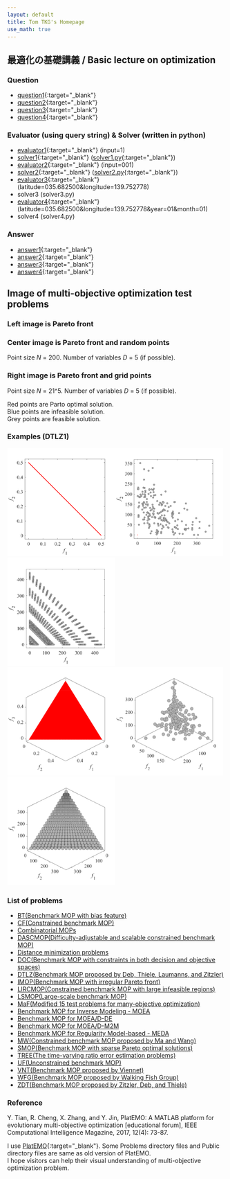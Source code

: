 ```yaml
---
layout: default
title: Tom TKG's Homepage
use_math: true
---
```


## 最適化の基礎講義 / Basic lecture on optimization

### Question
* [question1](lecture/question1.html){:target="_blank"}
* [question2](lecture/question2.html){:target="_blank"}
* [question3](lecture/question3.html){:target="_blank"}
* [question4](lecture/question4.html){:target="_blank"}

### Evaluator (using query string) & Solver (written in python)
* [evaluator1](lecture/evaluator1.html?input=1){:target="_blank"} (input=1)
* [solver1](lecture/solver1.txt){:target="_blank"} ([solver1.py](lecture/solver1.py){:target="_blank"})
* [evaluator2](lecture/evaluator2.html?input=001){:target="_blank"} (input=001)
* [solver2](lecture/solver2.txt){:target="_blank"} ([solver2.py](lecture/solver2.py){:target="_blank"})
* [evaluator3](lecture/evaluator3.html?latitude=035.682500&longitude=139.752778){:target="_blank"} (latitude=035.682500&longitude=139.752778)
* solver3 (solver3.py)
* [evaluator4](lecture/evaluator4.html?latitude=035.682500&longitude=139.752778&year=01&month=01){:target="_blank"} (latitude=035.682500&longitude=139.752778&year=01&month=01)
* solver4 (solver4.py)

### Answer
* [answer1](lecture/answer1.html){:target="_blank"}
* [answer2](lecture/answer2.html){:target="_blank"}
* [answer3](lecture/answer3.html){:target="_blank"}
* [answer4](lecture/answer4.html){:target="_blank"}

## Image of multi-objective optimization test problems

### Left image is Pareto front
### Center image is Pareto front and random points  
Point size _N_ = 200. Number of variables _D_ = 5 (if possible).
### Right image is Pareto front and grid points  
Point size _N_ = 21^5. Number of variables _D_ = 5 (if possible).

Red points are Parto optimal solution.  
Blue points are infeasible solution.  
Grey points are feasible solution.  

### Examples (DTLZ1)
<img src="image/DTLZ1_M2PF.svg" width="250"/><img src="image/DTLZ1_M2Init.svg" width="250"/><img src="image/DTLZ1_M2Grid.svg" width="250"/>  
<img src="image/DTLZ1_M3PF.svg" width="250"/><img src="image/DTLZ1_M3Init.svg" width="250"/><img src="image/DTLZ1_M3Grid.svg" width="250"/>  

### List of problems
* [BT(Benchmark MOP with bias feature)](https://github.com/tomtkg/Test_Functions_for_Multi-objective_Optimization/blob/master/Problems/BT/README.md)  
* [CF(Constrained benchmark MOP)](https://github.com/tomtkg/Test_Functions_for_Multi-objective_Optimization/blob/master/Problems/CF/README.md)  
* [Combinatorial MOPs](https://github.com/tomtkg/Test_Functions_for_Multi-objective_Optimization/blob/master/Problems/Combinatorial%20MOPs/README.md)  
* [DASCMOP(Difficulty-adjustable and scalable constrained benchmark MOP)](https://github.com/tomtkg/Test_Functions_for_Multi-objective_Optimization/blob/master/Problems/DASCMOP/README.md)  
* [Distance minimization problems](https://github.com/tomtkg/Test_Functions_for_Multi-objective_Optimization/blob/master/Problems/Distance%20minimization%20problems/README.md)  
* [DOC(Benchmark MOP with constraints in both decision and objective spaces)](https://github.com/tomtkg/Test_Functions_for_Multi-objective_Optimization/blob/master/Problems/DOC/README.md)  
* [DTLZ(Benchmark MOP proposed by Deb, Thiele, Laumanns, and Zitzler)](https://github.com/tomtkg/Test_Functions_for_Multi-objective_Optimization/blob/master/Problems/DTLZ/README.md)  
* [IMOP(Benchmark MOP with irregular Pareto front)](https://github.com/tomtkg/Test_Functions_for_Multi-objective_Optimization/blob/master/Problems/IMOP/README.md)  
* [LIRCMOP(Constrained benchmark MOP with large infeasible regions)](https://github.com/tomtkg/Test_Functions_for_Multi-objective_Optimization/blob/master/Problems/LIRCMOP/README.md)  
* [LSMOP(Large-scale benchmark MOP)](https://github.com/tomtkg/Test_Functions_for_Multi-objective_Optimization/blob/master/Problems/LSMOP/README.md)  
* [MaF(Modified 15 test problems for many-objective optimization)](https://github.com/tomtkg/Test_Functions_for_Multi-objective_Optimization/blob/master/Problems/MaF/README.md)  
* [Benchmark MOP for Inverse Modeling - MOEA](https://github.com/tomtkg/Test_Functions_for_Multi-objective_Optimization/blob/master/Problems/MOPs%20in%20IM-MOEA/README.md)  
* [Benchmark MOP for MOEA/D-DE](https://github.com/tomtkg/Test_Functions_for_Multi-objective_Optimization/blob/master/Problems/MOPs%20in%20MOEA-D-DE/README.md)  
* [Benchmark MOP for MOEA/D-M2M](https://github.com/tomtkg/Test_Functions_for_Multi-objective_Optimization/blob/master/Problems/MOPs%20in%20MOEA-D-M2M/README.md)  
* [Benchmark MOP for Regularity Model-based - MEDA](https://github.com/tomtkg/Test_Functions_for_Multi-objective_Optimization/blob/master/Problems/MOPs%20in%20RM-MEDA/README.md)  
* [MW(Constrained benchmark MOP proposed by Ma and Wang)](https://github.com/tomtkg/Test_Functions_for_Multi-objective_Optimization/blob/master/Problems/MW/README.md)  
* [SMOP(Benchmark MOP with sparse Pareto optimal solutions)](https://github.com/tomtkg/Test_Functions_for_Multi-objective_Optimization/blob/master/Problems/Sparse%20MOPs/README.md)  
* [TREE(The time-varying ratio error estimation problems)](https://github.com/tomtkg/Test_Functions_for_Multi-objective_Optimization/blob/master/Problems/TREE/README.md)  
* [UF(Unconstrained benchmark MOP)](https://github.com/tomtkg/Test_Functions_for_Multi-objective_Optimization/blob/master/Problems/UF/README.md)  
* [VNT(Benchmark MOP proposed by Viennet)](https://github.com/tomtkg/Test_Functions_for_Multi-objective_Optimization/blob/master/Problems/VNT/README.md)  
* [WFG(Benchmark MOP proposed by Walking Fish Group)](https://github.com/tomtkg/Test_Functions_for_Multi-objective_Optimization/blob/master/Problems/WFG/README.md)  
* [ZDT(Benchmark MOP proposed by Zitzler, Deb, and Thiele)](https://github.com/tomtkg/Test_Functions_for_Multi-objective_Optimization/blob/master/Problems/ZDT/README.md)  

### Reference  
Y. Tian, R. Cheng, X. Zhang, and Y. Jin, PlatEMO: A MATLAB platform
for evolutionary multi-objective optimization [educational forum], IEEE
Computational Intelligence Magazine, 2017, 12(4): 73-87.  

I use [PlatEMO](https://github.com/BIMK/PlatEMO/){:target="_blank"}. Some Problems directory files and Public directory files are same as old version of PlatEMO.  
I hope visitors can help their visual understanding of multi-objective optimization problem.
